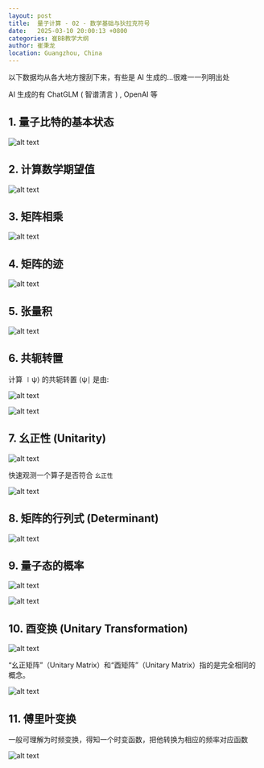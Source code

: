 ```yaml
---
layout: post
title:  量子计算 - 02 - 数学基础与狄拉克符号
date:   2025-03-10 20:00:13 +0800
categories: 崔BB教学大纲
author: 崔秉龙
location: Guangzhou, China
---
```






以下数据均从各大地方搜刮下来，有些是 AI 生成的...很难一一列明出处

AI 生成的有 ChatGLM ( 智谱清言 ) , OpenAI 等

## 1. 量子比特的基本状态

![alt text](/photo/InPost/Learn/Quantum_computing/2/1.png)

## 2. 计算数学期望值

![alt text](/photo/InPost/Learn/Quantum_computing/2/2.png)

## 3. 矩阵相乘

![alt text](/photo/InPost/Learn/Quantum_computing/2/3.png)


## 4. 矩阵的迹

![alt text](/photo/InPost/Learn/Quantum_computing/2/4.png)

## 5. 张量积

![alt text](/photo/InPost/Learn/Quantum_computing/2/5.png)

## 6. 共轭转置

计算 ∣ψ⟩ 的共轭转置 ⟨ψ∣ 是由:

![alt text](/photo/InPost/Learn/Quantum_computing/2/6.png)

![alt text](/photo/InPost/Learn/Quantum_computing/2/7.png)

## 7. 幺正性 (Unitarity)

![alt text](/photo/InPost/Learn/Quantum_computing/2/8.png)

快速观测一个算子是否符合 `幺正性`

![alt text](/photo/InPost/Learn/Quantum_computing/2/9.png)

## 8. 矩阵的行列式 (Determinant)

![alt text](/photo/InPost/Learn/Quantum_computing/2/10.png)

## 9. 量子态的概率

![alt text](/photo/InPost/Learn/Quantum_computing/2/11.png)

![alt text](/photo/InPost/Learn/Quantum_computing/2/12.png)

## 10. 酉变换 (Unitary Transformation)

![alt text](/photo/InPost/Learn/Quantum_computing/2/13.png)

“幺正矩阵”（Unitary Matrix）和“酉矩阵”（Unitary Matrix）指的是完全相同的概念。

![alt text](/photo/InPost/Learn/Quantum_computing/2/14.png)

## 11. 傅里叶变换

一般可理解为时频变换，得知一个时变函数，把他转换为相应的频率对应函数

![alt text](/photo/InPost/Learn/Quantum_computing/2/15.png)

